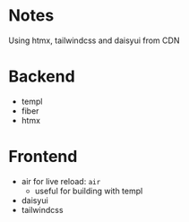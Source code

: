 # Notes
Using htmx, tailwindcss and daisyui from CDN

# Backend
* templ
* fiber
* htmx

# Frontend
* air for live reload: `air`
  * useful for building with templ
* daisyui
* tailwindcss